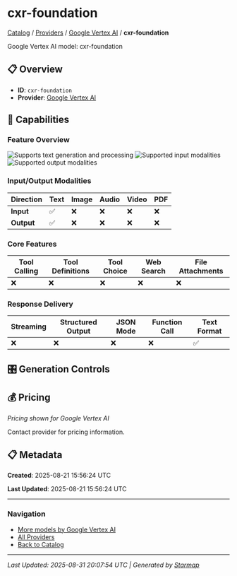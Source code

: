 # cxr-foundation
  
[Catalog](../../../..) / [Providers](../../..) / [Google Vertex AI](../..) / **cxr-foundation**


Google Vertex AI model: cxr-foundation

  
  
## 📋 Overview
  
- **ID**: `cxr-foundation`
- **Provider**: [Google Vertex AI](../)
  
## 🎯 Capabilities
  
### Feature Overview
  
![Supports text generation and processing](https://img.shields.io/badge/text-✓-blue) ![Supported input modalities](https://img.shields.io/badge/input-text-teal) ![Supported output modalities](https://img.shields.io/badge/output-text-cyan)
  
  
### Input/Output Modalities
  
| Direction | Text | Image | Audio | Video | PDF |
|---------|---------|---------|---------|---------|---------|
| **Input** | ✅ | ❌ | ❌ | ❌ | ❌ |
| **Output** | ✅ | ❌ | ❌ | ❌ | ❌ |

  
### Core Features
  
| Tool Calling | Tool Definitions | Tool Choice | Web Search | File Attachments |
|---------|---------|---------|---------|---------|
| ❌ | ❌ | ❌ | ❌ | ❌ |

  
### Response Delivery
  
| Streaming | Structured Output | JSON Mode | Function Call | Text Format |
|---------|---------|---------|---------|---------|
| ❌ | ❌ | ❌ | ❌ | ✅ |

  
## 🎛️ Generation Controls
  
## 💰 Pricing
  
*Pricing shown for Google Vertex AI*
  
  
Contact provider for pricing information.
  
## 📋 Metadata
  
**Created**: 2025-08-21 15:56:24 UTC
  
**Last Updated**: 2025-08-21 15:56:24 UTC
  
  
---
  
  
### Navigation

- [More models by Google Vertex AI](../)
- [All Providers](../../../../providers)
- [Back to Catalog](../../../..)


---
_Last Updated: 2025-08-31 20:07:54 UTC | Generated by [Starmap](https://github.com/agentstation/starmap)_
